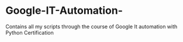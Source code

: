 # Google-IT-Automation-
Contains all my scripts through the course of Google It automation with Python Certification 
